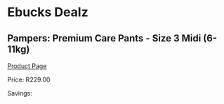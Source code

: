 
# Ebucks Dealz
## Pampers: Premium Care Pants - Size 3 Midi (6-11kg)
[Product Page](https://www.ebucks.com/web/shop/productSelected.do?prodId=1191634880&catId=1186088243)

Price: R229.00

Savings: 


	
